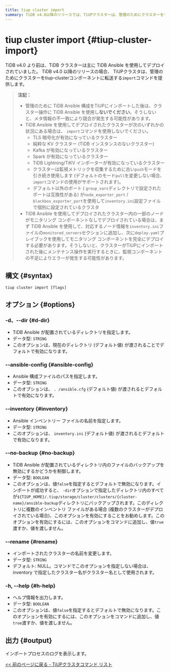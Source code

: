 ```yaml
---
title: tiup cluster import
summary: TiDB v4.0以降のリリースでは、TiUPクラスターは、管理のためにクラスターをtiup-clusterコンポーネントに転送するimportコマンドを提供します。TiDB Ansible構成をTiUPにインポートした後は、TiDB Ansibleを使用しないでください。また、特定の状況下ではimportコマンドを使用しないでください。インポートプロセスのログを表示します。
---
```


# tiup cluster import {#tiup-cluster-import}

TiDB v4.0 より前は、TiDB クラスターは主に TiDB Ansible を使用してデプロイされていました。 TiDB v4.0 以降のリリースの場合、 TiUPクラスタは、管理のためにクラスターをtiup-clusterコンポーネントに転送する`import`コマンドを提供します。

> **注記：**
>
> -   管理のために TiDB Ansible 構成をTiUPにインポートした後は、クラスター操作に TiDB Ansible を使用し**ないでください**。そうしないと、メタ情報の不一致により競合が発生する可能性があります。
> -   TiDB Ansible を使用してデプロイされたクラスターが次のいずれかの状況にある場合は、 `import`コマンドを使用しないでください。
>     -   TLS 暗号化が有効になっているクラスター
>     -   純粋な KV クラスター (TiDB インスタンスのないクラスター)
>     -   Kafka が有効になっているクラスター
>     -   Spark が有効になっているクラスター
>     -   TiDB Lightning/TiKV インポーターが有効になっているクラスター
>     -   クラスターは監視メトリックを収集するために古い`push`モードを引き続き使用します (デフォルトのモード`pull`を変更しない場合、 `import`コマンドの使用がサポートされます)。
>     -   デフォルト以外のポート ( `group_vars`ディレクトリで設定されたポートは互換性がある) が`node_exporter_port` / `blackbox_exporter_port`を使用して`inventory.ini`設定ファイルで個別に設定されているクラスタ
> -   TiDB Ansible を使用してデプロイされたクラスター内の一部のノードがモニタリング コンポーネントなしでデプロイされている場合は、まず TiDB Ansible を使用して、対応するノード情報を`inventory.ini`ファイルの`monitored_servers`セクションに追加し、次に`deploy.yaml`プレイブックを使用してモニタリング コンポーネントを完全にデプロイする必要があります。そうしないと、クラスターがTiUPにインポートされた後にメンテナンス操作を実行するときに、監視コンポーネントの不足によりエラーが発生する可能性があります。

## 構文 {#syntax}

```shell
tiup cluster import [flags]
```

## オプション {#options}

### -d、--dir {#d-dir}

-   TiDB Ansible が配置されているディレクトリを指定します。
-   データ型: `STRING`
-   このオプションは、現在のディレクトリ (デフォルト値) が渡されることでデフォルトで有効になります。

### --ansible-config {#ansible-config}

-   Ansible 構成ファイルのパスを指定します。
-   データ型: `STRING`
-   このオプションは、 `. /ansible.cfg` (デフォルト値) が渡されるとデフォルトで有効になります。

### &#x20;--inventory {#inventory}

-   Ansible インベントリー ファイルの名前を指定します。
-   データ型: `STRING`
-   このオプションは、 `inventory.ini` (デフォルト値) が渡されるとデフォルトで有効になります。

### --no-backup {#no-backup}

-   TiDB Ansible が配置されているディレクトリ内のファイルのバックアップを無効にするかどうかを制御します。
-   データ型: `BOOLEAN`
-   このオプションは、値`false`を指定するとデフォルトで無効になります。インポートが成功すると、 `-dir`オプションで指定したディレクトリ内のすべてが`${TIUP_HOME}/.tiup/storage/cluster/clusters/{cluster-name}/ansible-backup`ディレクトリにバックアップされます。このディレクトリに複数のインベントリ ファイルがある場合 (複数のクラスターがデプロイされている場合)、このオプションを有効にすることをお勧めします。このオプションを有効にするには、このオプションをコマンドに追加し、値`true`渡すか、値を渡しません。

### --rename {#rename}

-   インポートされたクラスターの名前を変更します。
-   データ型: `STRING`
-   デフォルト: NULL。コマンドでこのオプションを指定しない場合は、inventory で指定したクラスター名がクラスター名として使用されます。

### -h, --help {#h-help}

-   ヘルプ情報を出力します。
-   データ型: `BOOLEAN`
-   このオプションは、値`false`を指定するとデフォルトで無効になります。このオプションを有効にするには、このオプションをコマンドに追加し、値`true`渡すか、値を渡しません。

## 出力 {#output}

インポートプロセスのログを表示します。

[&lt;&lt; 前のページに戻る - TiUPクラスタコマンド リスト](/tiup/tiup-component-cluster.md#command-list)
